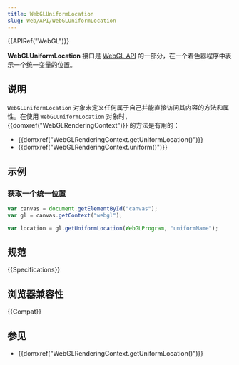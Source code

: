 ```yaml
---
title: WebGLUniformLocation
slug: Web/API/WebGLUniformLocation
---
```

{{APIRef("WebGL")}}

**WebGLUniformLocation** 接口是 [WebGL API](/zh-CN/docs/Web/API/WebGL_API) 的一部分，在一个着色器程序中表示一个统一变量的位置。

## 说明

`WebGLUniformLocation` 对象未定义任何属于自己并能直接访问其内容的方法和属性。在使用 `WebGLUniformLocation` 对象时，{{domxref("WebGLRenderingContext")}} 的方法是有用的：

- {{domxref("WebGLRenderingContext.getUniformLocation()")}}
- {{domxref("WebGLRenderingContext.uniform()")}}

## 示例

### 获取一个统一位置

```js
var canvas = document.getElementById("canvas");
var gl = canvas.getContext("webgl");

var location = gl.getUniformLocation(WebGLProgram, "uniformName");
```

## 规范

{{Specifications}}

## 浏览器兼容性

{{Compat}}

## 参见

- {{domxref("WebGLRenderingContext.getUniformLocation()")}}
